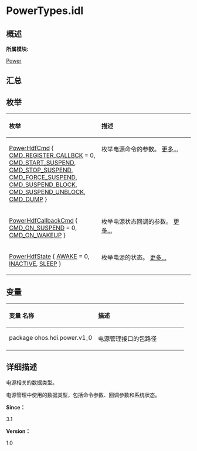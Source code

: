 # PowerTypes.idl<a name="ZH-CN_TOPIC_0000001291040612"></a>

## **概述**<a name="section681618265083932"></a>

**所属模块:**

[Power](power.md)

## **汇总**<a name="section1716155818083932"></a>

## 枚举<a name="enum-members"></a>

<a name="table491589914083932"></a>
<table><thead align="left"><tr id="row840450493083932"><th class="cellrowborder" valign="top" width="50%" id="mcps1.1.3.1.1"><p id="p1936449539083932"><a name="p1936449539083932"></a><a name="p1936449539083932"></a>枚举</p>
</th>
<th class="cellrowborder" valign="top" width="50%" id="mcps1.1.3.1.2"><p id="p428061112083932"><a name="p428061112083932"></a><a name="p428061112083932"></a>描述</p>
</th>
</tr>
</thead>
<tbody><tr id="row1746346028083932"><td class="cellrowborder" valign="top" width="50%" headers="mcps1.1.3.1.1 "><p id="p2017896878083932"><a name="p2017896878083932"></a><a name="p2017896878083932"></a><a href="power.md#ga0c9f68a1cf4b1b76a8253281688a499f">PowerHdfCmd</a> {   <a href="power.md#gga0c9f68a1cf4b1b76a8253281688a499fadb8d2fd75158645b1cd01cab62a11e48">CMD_REGISTER_CALLBCK</a> = 0, <a href="power.md#gga0c9f68a1cf4b1b76a8253281688a499fab1d1e95415b8a9ab070fed3200b5f1d3">CMD_START_SUSPEND</a>, <a href="power.md#gga0c9f68a1cf4b1b76a8253281688a499fa65c754fdc432aa2a6f13c27cb97c27de">CMD_STOP_SUSPEND</a>, <a href="power.md#gga0c9f68a1cf4b1b76a8253281688a499faa96402e649008dcafce89c7a47c6f266">CMD_FORCE_SUSPEND</a>,   <a href="power.md#gga0c9f68a1cf4b1b76a8253281688a499fa0766f8c155a9de9fc7168a498c8317da">CMD_SUSPEND_BLOCK</a>, <a href="power.md#gga0c9f68a1cf4b1b76a8253281688a499fa840d1fd2227dfea25fcee7217deb82ed">CMD_SUSPEND_UNBLOCK</a>, <a href="power.md#gga0c9f68a1cf4b1b76a8253281688a499fab92b7d7125239e258bd22cd1a35aba0d">CMD_DUMP</a> }</p>
</td>
<td class="cellrowborder" valign="top" width="50%" headers="mcps1.1.3.1.2 "><p id="p40871966083932"><a name="p40871966083932"></a><a name="p40871966083932"></a>枚举电源命令的参数。 <a href="power.md#ga0c9f68a1cf4b1b76a8253281688a499f">更多...</a></p>
</td>
</tr>
<tr id="row1027979943083932"><td class="cellrowborder" valign="top" width="50%" headers="mcps1.1.3.1.1 "><p id="p1812298973083932"><a name="p1812298973083932"></a><a name="p1812298973083932"></a><a href="power.md#ga4bbb7ca0dc24efe3980c39cd409b4109">PowerHdfCallbackCmd</a> { <a href="power.md#gga4bbb7ca0dc24efe3980c39cd409b4109a6d4a3ebd4580d7303df66d5ea9ad98d1">CMD_ON_SUSPEND</a> = 0, <a href="power.md#gga4bbb7ca0dc24efe3980c39cd409b4109a4d0194285647be62fe2c191cad95e72f">CMD_ON_WAKEUP</a> }</p>
</td>
<td class="cellrowborder" valign="top" width="50%" headers="mcps1.1.3.1.2 "><p id="p442067241083932"><a name="p442067241083932"></a><a name="p442067241083932"></a>枚举电源状态回调的参数。 <a href="power.md#ga4bbb7ca0dc24efe3980c39cd409b4109">更多...</a></p>
</td>
</tr>
<tr id="row527651950083932"><td class="cellrowborder" valign="top" width="50%" headers="mcps1.1.3.1.1 "><p id="p104650558083932"><a name="p104650558083932"></a><a name="p104650558083932"></a><a href="power.md#gadf82dc0e2ae04729ac8fabb3e3d28ecd">PowerHdfState</a> { <a href="power.md#ggadf82dc0e2ae04729ac8fabb3e3d28ecda65e803ac3fb48fa726e326f3c63c2d83">AWAKE</a> = 0, <a href="power.md#ggadf82dc0e2ae04729ac8fabb3e3d28ecda3ff8ba88da6f8947ab7c22b7825c6bb6">INACTIVE</a>, <a href="power.md#ggadf82dc0e2ae04729ac8fabb3e3d28ecdad6137abebe4fdc59e2f0f2c84bdbe3fa">SLEEP</a> }</p>
</td>
<td class="cellrowborder" valign="top" width="50%" headers="mcps1.1.3.1.2 "><p id="p884844900083932"><a name="p884844900083932"></a><a name="p884844900083932"></a>枚举电源的状态。 <a href="power.md#gadf82dc0e2ae04729ac8fabb3e3d28ecd">更多...</a></p>
</td>
</tr>
</tbody>
</table>

## 变量<a name="var-members"></a>

<a name="table1154430472083932"></a>
<table><thead align="left"><tr id="row2049105101083932"><th class="cellrowborder" valign="top" width="50%" id="mcps1.1.3.1.1"><p id="p1128992350083932"><a name="p1128992350083932"></a><a name="p1128992350083932"></a>变量 名称</p>
</th>
<th class="cellrowborder" valign="top" width="50%" id="mcps1.1.3.1.2"><p id="p1113138121083932"><a name="p1113138121083932"></a><a name="p1113138121083932"></a>描述</p>
</th>
</tr>
</thead>
<tbody><tr id="row1995953653083932"><td class="cellrowborder" valign="top" width="50%" headers="mcps1.1.3.1.1 "><p id="p1315201920194"><a name="p1315201920194"></a><a name="p1315201920194"></a>package ohos.hdi.power.v1_0</p>
</td>
<td class="cellrowborder" valign="top" width="50%" headers="mcps1.1.3.1.2 "><p id="p33555584336"><a name="p33555584336"></a><a name="p33555584336"></a>电源管理接口的包路径</p>
</td>
</tr>
</tbody>
</table>

## **详细描述**<a name="section131361357083932"></a>

电源相关的数据类型。

电源管理中使用的数据类型，包括命令参数、回调参数和系统状态。

**Since：**

3.1

**Version：**

1.0

